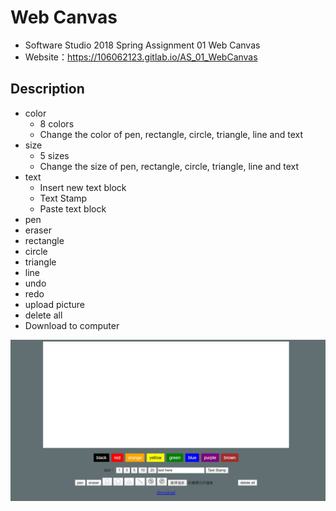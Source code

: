 # Web Canvas
- Software Studio 2018 Spring Assignment 01 Web Canvas
- Website：https://106062123.gitlab.io/AS_01_WebCanvas

## Description
* color
    * 8 colors
    * Change the color of pen, rectangle, circle, triangle, line and text
* size
    * 5 sizes
    * Change the size of pen, rectangle, circle, triangle, line and text
* text
    * Insert new text block
    * Text Stamp
    * Paste text block
* pen
* eraser
* rectangle
* circle
* triangle
* line
* undo
* redo
* upload picture
* delete all
* Download to computer

![image](canvas.jpg)
